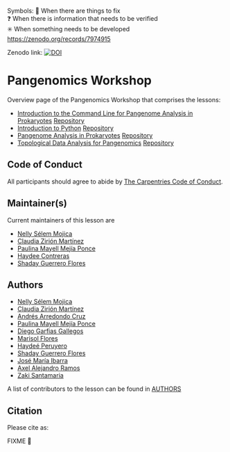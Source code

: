 Symbols: 
  💢 When there are things to fix  
  ❓ When there is information that needs to be verified  
  ✳️ When something needs to be developed
https://zenodo.org/records/7974915

Zenodo link:  [![DOI](https://zenodo.org/badge/DOI/10.5281/zenodo.7620503.svg)](https://doi.org/10.5281/zenodo.7620503)

# Pangenomics Workshop

Overview page of the Pangenomics Workshop that comprises the lessons:

- [Introduction to the Command Line for Pangenome Analysis in Prokaryotes](https://carpentries-incubator.github.io/shell-pangenomics/) [Repository](https://github.com/carpentries-incubator/shell-pangenomics.git)
- [Introduction to Python](https://carpentries-incubator.github.io/pangenomics-python/) [Repository](https://github.com/carpentries-incubator/pangenomics-python.git)
- [Pangenome Analysis in Prokaryotes](https://carpentries-incubator.github.io/pangenomics/) [Repository](https://github.com/carpentries-incubator/pangenomics)
- [Topological Data Analysis for Pangenomics](https://carpentries-incubator.github.io/topological-data-analysis/) [Repository](https://github.com/carpentries-incubator/topological-data-analysis.git)

## Code of Conduct

All participants should agree to abide by [The Carpentries Code of Conduct](https://docs.carpentries.org/topic_folders/policies/index_coc.html).

## Maintainer(s)

Current maintainers of this lesson are

* [Nelly Sélem Mojica](https://github.com/nselem)
* [Claudia Zirión Martínez](https://github.com/Czirion)
* [Paulina Mayell Mejía Ponce](https://github.com/paumayell)
* [Haydee Contreras](https://github.com/HaydeePeruyero)
* [Shaday Guerrero Flores](https://github.com/shadayguerrero)

## Authors
* [Nelly Sélem Mojica](https://github.com/nselem)
* [Claudia Zirión Martínez](https://github.com/Czirion)
* [Andrés Arredondo Cruz](https://github.com/andrespan)
* [Paulina Mayell Mejía Ponce](https://github.com/paumayell)
* [Diego Garfias Gallegos](https://github.com/Bedxxe)
* [Marisol Flores]()
* [Haydeé Peruyero](https://github.com/HaydeePeruyero)
* [Shaday Guerrero Flores](https://github.com/shadayguerrero)
* [José María Ibarra]()
* [Axel Alejandro Ramos]()
* [Zaki Santamaria]()


A list of contributors to the lesson can be found in [AUTHORS](AUTHORS)

## Citation

Please cite as:

FIXME :anger:

